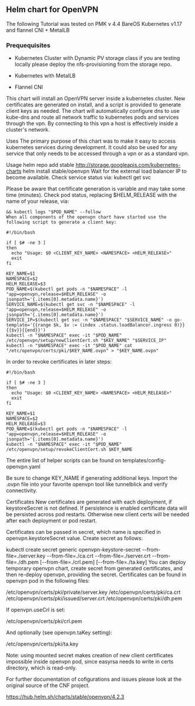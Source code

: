 ## Helm chart for OpenVPN

The following Tutorial was tested  on PMK v 4.4 BareOS Kubernetes v1.17 and flannel CNI + MetalLB

### Prequequisites 

- Kubernetes Cluster with Dynamic PV storage class if you are testing locally please deploy the nfs-provisioning from the storage repo.

- Kubernetes with MetalLB

- Flannel CNI

This chart will install an OpenVPN server inside a kubernetes cluster. New certificates are generated on install, and a script is provided to generate client keys as needed. The chart will automatically configure dns to use kube-dns and route all network traffic to kubernetes pods and services through the vpn. By connecting to this vpn a host is effectively inside a cluster's network.

Uses
The primary purpose of this chart was to make it easy to access kubernetes services during development. It could also be used for any service that only needs to be accessed through a vpn or as a standard vpn.

Usage
helm repo add stable http://storage.googleapis.com/kubernetes-charts
helm install stable/openvpn
Wait for the external load balancer IP to become available. Check service status via: kubectl get svc

Please be aware that certificate generation is variable and may take some time (minutes). Check pod status, replacing $HELM_RELEASE with the name of your release, via:

```POD_NAME=$(kubectl get pods -l "app=openvpn,release=$HELM_RELEASE" -o jsonpath='{.items[0].metadata.name}') \
&& kubectl logs "$POD_NAME" --follow
When all components of the openvpn chart have started use the following script to generate a client key:

#!/bin/bash

if [ $# -ne 3 ]
then
  echo "Usage: $0 <CLIENT_KEY_NAME> <NAMESPACE> <HELM_RELEASE>"
  exit
fi

KEY_NAME=$1
NAMESPACE=$2
HELM_RELEASE=$3
POD_NAME=$(kubectl get pods -n "$NAMESPACE" -l "app=openvpn,release=$HELM_RELEASE" -o jsonpath='{.items[0].metadata.name}')
SERVICE_NAME=$(kubectl get svc -n "$NAMESPACE" -l "app=openvpn,release=$HELM_RELEASE" -o jsonpath='{.items[0].metadata.name}')
SERVICE_IP=$(kubectl get svc -n "$NAMESPACE" "$SERVICE_NAME" -o go-template='{{range $k, $v := (index .status.loadBalancer.ingress 0)}}{{$v}}{{end}}')
kubectl -n "$NAMESPACE" exec -it "$POD_NAME" /etc/openvpn/setup/newClientCert.sh "$KEY_NAME" "$SERVICE_IP"
kubectl -n "$NAMESPACE" exec -it "$POD_NAME" cat "/etc/openvpn/certs/pki/$KEY_NAME.ovpn" > "$KEY_NAME.ovpn"
```
In order to revoke certificates in later steps:
```
#!/bin/bash

if [ $# -ne 3 ]
then
  echo "Usage: $0 <CLIENT_KEY_NAME> <NAMESPACE> <HELM_RELEASE>"
  exit
fi

KEY_NAME=$1
NAMESPACE=$2
HELM_RELEASE=$3
POD_NAME=$(kubectl get pods -n "$NAMESPACE" -l "app=openvpn,release=$HELM_RELEASE" -o jsonpath='{.items[0].metadata.name}')
kubectl -n "$NAMESPACE" exec -it "$POD_NAME" /etc/openvpn/setup/revokeClientCert.sh $KEY_NAME
```
The entire list of helper scripts can be found on templates/config-openvpn.yaml

Be sure to change KEY_NAME if generating additional keys. Import the .ovpn file into your favorite openvpn tool like tunnelblick and verify connectivity.


Certificates
New certificates are generated with each deployment, if keystoreSecret is not defined. If persistence is enabled certificate data will be persisted across pod restarts. Otherwise new client certs will be needed after each deployment or pod restart.

Certificates can be passed in secret, which name is specified in openvpn.keystoreSecret value. Create secret as follows:

kubectl create secret generic openvpn-keystore-secret --from-file=./server.key --from-file=./ca.crt --from-file=./server.crt --from-file=./dh.pem [--from-file=./crl.pem] [--from-file=./ta.key]
You can deploy temporary openvpn chart, create secret from generated certificates, and then re-deploy openvpn, providing the secret. Certificates can be found in openvpn pod in the following files:

/etc/openvpn/certs/pki/private/server.key /etc/openvpn/certs/pki/ca.crt /etc/openvpn/certs/pki/issued/server.crt /etc/openvpn/certs/pki/dh.pem

If openvpn.useCrl is set:

/etc/openvpn/certs/pki/crl.pem

And optionally (see openvpn.taKey setting):

/etc/openvpn/certs/pki/ta.key

Note: using mounted secret makes creation of new client certificates impossible inside openvpn pod, since easyrsa needs to write in certs directory, which is read-only.

For further documentation of cofigurations and issues please look at the original source of the CNF project.

https://hub.helm.sh/charts/stable/openvpn/4.2.3
